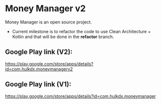 # Money Manager v2
Money Manager is an open source project.

- Current milestone is to refactor the code to use Clean Architecture + Kotlin and that will be done in the **refactor** branch.

## Google Play link (V2):
https://play.google.com/store/apps/details?id=com.hulkdx.moneymanagerv2

## Google Play link (V1):
https://play.google.com/store/apps/details?id=com.hulkdx.moneymanager
